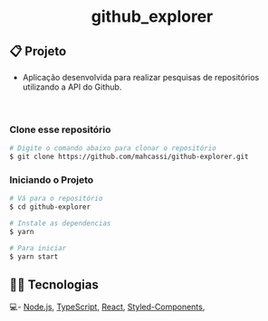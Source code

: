 <h1 align="center">
    github_explorer
</h1>

## 📋 Projeto

* Aplicação desenvolvida para realizar pesquisas de repositórios utilizando a API do Github.<br><br><br>

### Clone esse repositório
```bash
# Digite o comando abaixo para clonar o repositório
$ git clone https://github.com/mahcassi/github-explorer.git
```

### Iniciando o Projeto

```bash
# Vá para o repositório
$ cd github-explorer

# Instale as dependencias
$ yarn

# Para iniciar 
$ yarn start
```

## 👨‍💻 Tecnologias

💻- [Node.js](https://nodejs.org/en/), [TypeScript](https://www.typescriptlang.org/), [React](https://reactjs.org/), [Styled-Components](https://styled-components.com/),

